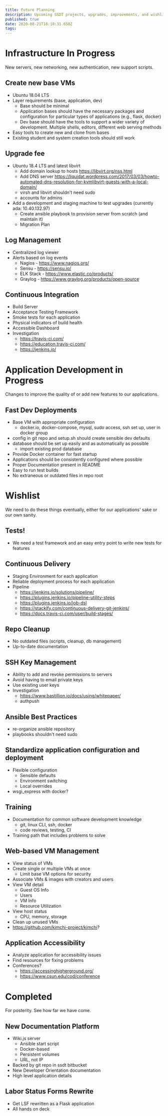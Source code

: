 ```yaml
---
title: Future Planning
description: Upcoming SSDT projects, upgrades, improvements, and wishlists.
published: true
date: 2020-08-21T18:10:31.650Z
tags: 
---
```


# Infrastructure In Progress
New servers, new networking, new authentication, new support scripts.

## Create new base VMs
* Ubuntu 18.04 LTS
* Layer requirements (base, application, dev)
	* Base should be minimal
  * Application bases should have the necessary packages and configuration for particular types of applications (e.g., flask, docker)
  * Dev base should have the tools to support a wider variety of development. Multiple shells, editors, different web serving methods
* Easy tools to create new and clone from bases
* Existing student and system creation tools should still work

## Upgrade fee
* Ubuntu 18.4 LTS and latest libvirt
  * Add domain lookup to hosts https://libvirt.org/nss.html
  * Add DNS server https://liquidat.wordpress.com/2017/03/03/howto-automated-dns-resolution-for-kvmlibvirt-guests-with-a-local-domain/
  * virsh and libvirt shouldn't need sudo
  * accounts for admins
* Add a development and staging machine to test upgrades (currently ada: 10.40.132.97)
	* Create ansible playbook to provision server from scratch (and maintain it)
  * Migration Plan

## Log Management
* Centralized log viewer
* Alerts based on log events
  * Nagios - https://www.nagios.org/
  * Sensu - https://sensu.io/
  * ELK Stack - https://www.elastic.co/products/
  * Graylog - https://www.graylog.org/products/open-source

## Continuous Integration
* Build Server
* Acceptance Testing Framework
* Smoke tests for each application
* Physical indicators of build health
* Accessible Dashboard
* Investigation
	* https://travis-ci.com/
  * https://education.travis-ci.com/
  * https://jenkins.io/

# Application Development in Progress
Changes to improve the quality of or add new features to our applications.


## Fast Dev Deployments
* Base VM with appropriate configuration
    * docker.io, docker-compose, mysql, sudo access, ssh set up, user in docker group
* config in git repo and setup.sh should create sensible dev defaults
* database should be set up easily and as automatically as possible
    * import existing prod database
* Provide Docker container for fast startup
* Applications should be consistently configured where possible
* Proper Documentation present in README
* Easy to run test builds
* No extraneous or outdated files in repo root

# Wishlist
We need to do these things eventually, either for our applications' sake or our own sanity.

## Tests!
* We need a test framework and an easy entry point to write new tests for features

## Continuous Delivery
* Staging Environment for each application
* Reliable deployment process for each application
* Pipeline
	* https://jenkins.io/solutions/pipeline/
  * https://plugins.jenkins.io/pipeline-utility-steps
  * https://plugins.jenkins.io/job-dsl
  * https://stackify.com/continuous-delivery-git-jenkins/
  * https://docs.travis-ci.com/user/build-stages/

## Repo Cleanup
* No outdated files (scripts, cleanup, db management)
* Up-to-date documentation

## SSH Key Management
* Ability to add and revoke permissions to servers
* Avoid having to email private keys
* Use existing user keys
* Investigation
	* https://www.bastillion.io/docs/using/whitepaper/
	* authpush

## Ansible Best Practices
* re-organize ansible repository
* playbooks shouldn't need sudo


## Standardize application configuration and deployment
* Flexible configuration
	* Sensible defaults
	* Environment switching
	* Local overrides
* wsgi_express with docker?

## Training
* Documentation for common software development knowledge
  * git, linux CLI, ssh, docker
  * code reviews, testing, CI
* Training path that includes problems to solve

## Web-based VM Management
* View status of VMs
* Create single or multiple VMs at once
  * Limit base VM options for security
* Associate VMs & images with creators and users
* View VM detail
  * Guest OS Info
  * Users
  * VM Info
  * Resource Utilization
* View host status
  * CPU, memory, storage
* Clean up unused VMs
* https://github.com/kimchi-project/kimchi?

## Application Accessibility
* Analyze application for accessibility issues
* Find resources for fixing problems
* Conferences?
  * https://accessinghigherground.org/
  * https://www.csun.edu/cod/conference

# Completed
For posterity. See how far we have come.

## New Documentation Platform
* Wiki.js server
    * Ansible start script
    * Docker-based
    * Persistent volumes
    * URL, not IP
* Backed by git repo in ssdt bitbucket
* New Developer Orientation documentation
* High level application details

## Labor Status Forms Rewrite
* Get LSF rewritten as a Flask application
* All hands on deck


